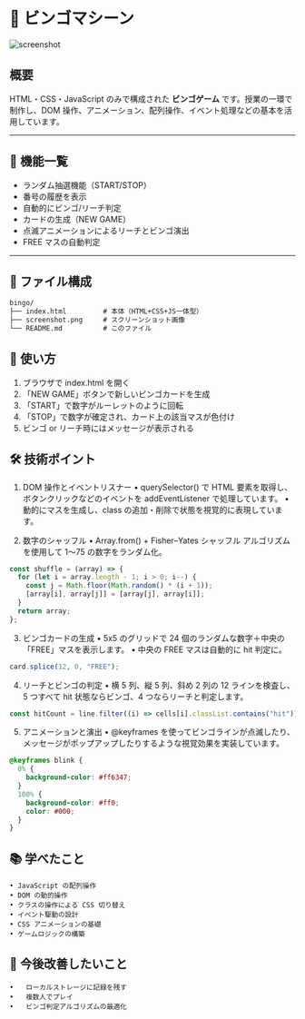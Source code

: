 # 🎰 ビンゴマシーン

![screenshot](./screenshot.png) <!-- 任意: スクリーンショットを追加 -->

## 概要

HTML・CSS・JavaScript のみで構成された **ビンゴゲーム** です。授業の一環で制作し、DOM 操作、アニメーション、配列操作、イベント処理などの基本を活用しています。

---

## 🧩 機能一覧

- ランダム抽選機能（START/STOP）
- 番号の履歴を表示
- 自動的にビンゴ/リーチ判定
- カードの生成（NEW GAME）
- 点滅アニメーションによるリーチとビンゴ演出
- FREE マスの自動判定

---

## 📂 ファイル構成

```txt
bingo/
├── index.html         # 本体（HTML+CSS+JS一体型）
├── screenshot.png     # スクリーンショット画像
└── README.md          # このファイル
```

## 🚀 使い方

1. ブラウザで index.html を開く
2. 「NEW GAME」ボタンで新しいビンゴカードを生成
3. 「START」で数字がルーレットのように回転
4. 「STOP」で数字が確定され、カード上の該当マスが色付け
5. ビンゴ or リーチ時にはメッセージが表示される

## 🛠️ 技術ポイント

1. DOM 操作とイベントリスナー
   • querySelector() で HTML 要素を取得し、ボタンクリックなどのイベントを addEventListener で処理しています。
   • 動的にマスを生成し、class の追加・削除で状態を視覚的に表現しています。

2. 数字のシャッフル
   • Array.from() + Fisher–Yates シャッフル アルゴリズムを使用して 1〜75 の数字をランダム化。

```js
const shuffle = (array) => {
  for (let i = array.length - 1; i > 0; i--) {
    const j = Math.floor(Math.random() * (i + 1));
    [array[i], array[j]] = [array[j], array[i]];
  }
  return array;
};
```

3. ビンゴカードの生成
   • 5x5 のグリッドで 24 個のランダムな数字＋中央の「FREE」マスを表示します。
   • 中央の FREE マスは自動的に hit 判定に。

```js
card.splice(12, 0, "FREE");
```

4. リーチとビンゴの判定
   • 横 5 列、縦 5 列、斜め 2 列の 12 ラインを検査し、5 つすべて hit 状態ならビンゴ、4 つならリーチと判定します。

```js
const hitCount = line.filter((i) => cells[i].classList.contains("hit")).length;
```

5. アニメーションと演出
   • @keyframes を使ってビンゴラインが点滅したり、メッセージがポップアップしたりするような視覚効果を実装しています。

```css
@keyframes blink {
  0% {
    background-color: #ff6347;
  }
  100% {
    background-color: #ff0;
    color: #000;
  }
}
```

## 📚 学べたこと

    • JavaScript の配列操作
    • DOM の動的操作
    • クラスの操作による CSS 切り替え
    • イベント駆動の設計
    • CSS アニメーションの基礎
    • ゲームロジックの構築

## 🔧 今後改善したいこと

    •	ローカルストレージに記録を残す
    •	複数人でプレイ
    •	ビンゴ判定アルゴリズムの最適化
